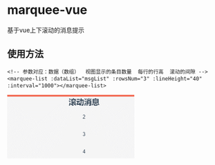 # marquee-vue
基于vue上下滚动的消息提示

## 使用方法

```
<!-- 参数对应：数据（数组）  视图显示的条目数量  每行的行高  滚动的间隙 -->
<marquee-list :dataList="msgList" :rowsNum="3" :lineHeight="40" :interval="1000"></marquee-list>
```
![效果图](/GIF.gif)
